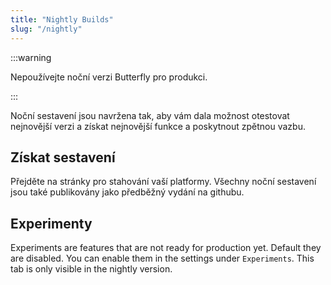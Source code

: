 ```yaml
---
title: "Nightly Builds"
slug: "/nightly"
---
```


:::warning

Nepoužívejte noční verzi Butterfly pro produkci.

:::

Noční sestavení jsou navržena tak, aby vám dala možnost otestovat nejnovější verzi a získat nejnovější funkce a poskytnout zpětnou vazbu.

## Získat sestavení

Přejděte na stránky pro stahování vaší platformy. Všechny noční sestavení jsou také publikovány jako předběžný vydání na githubu.

## Experimenty

Experiments are features that are not ready for production yet. Default they are disabled. You can enable them in the settings under `Experiments`. This tab is only visible in the nightly version.
